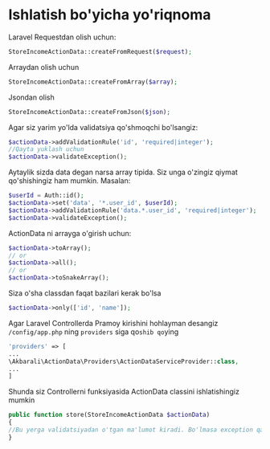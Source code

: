 # Ishlatish bo'yicha yo'riqnoma

Laravel Requestdan olish uchun:

```php
StoreIncomeActionData::createFromRequest($request);
```

Arraydan olish uchun

```php
StoreIncomeActionData::createFromArray($array);
```

Jsondan olish

```php
StoreIncomeActionData::createFromJson($json);
```

Agar siz yarim yo'lda validatsiya qo'shmoqchi bo'lsangiz:

```php
$actionData->addValidationRule('id', 'required|integer');
//Qayta yuklash uchun
$actionData->validateException();
```

Aytaylik sizda data degan narsa array tipida. Siz unga o'zingiz qiymat qo'shishingiz ham mumkin. Masalan:

```php
$userId = Auth::id();
$actionData->set('data', '*.user_id', $userId);
$actionData->addValidationRule('data.*.user_id', 'required|integer');
$actionData->validateException();
```

ActionData ni arrayga o'girish uchun:

```php
$actionData->toArray();
// or  
$actionData->all();
// or
$actionData->toSnakeArray();
```

Siza o'sha classdan faqat bazilari kerak bo'lsa

```php
$actionData->only(['id', 'name']);
```

Agar Laravel Controllerda Pramoy kirishini hohlayman desangiz `/config/app.php` ning `providers` siga qo`shib qo`ying

```php
'providers' => [
...
\Akbarali\ActionData\Providers\ActionDataServiceProvider::class,
...
]
```

Shunda siz Controllerni funksiyasida ActionData classini ishlatishingiz mumkin

```php
public function store(StoreIncomeActionData $actionData)
{
//Bu yerga validatsiyadan o'tgan ma'lumot kiradi. Bo'lmasa exception qaytaradi
}
```